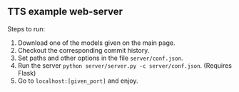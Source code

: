 ## TTS example web-server
Steps to run:
1. Download one of the models given on the main page.
2. Checkout the corresponding commit history. 
2. Set paths and other options in the file ```server/conf.json```.
3. Run the server ```python server/server.py -c server/conf.json```. (Requires Flask)
4. Go to ```localhost:[given_port]``` and enjoy.